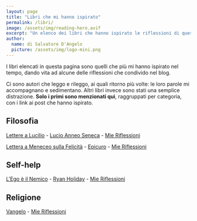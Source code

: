 ```yaml
---
layout: page
title: "Libri che mi hanno ispirato"
permalink: /libri/
image: /assets/img/reading-hero.avif
excerpt: "Un elenco dei libri che hanno ispirato le riflessioni di questo blog. Testi a cui torno spesso, perché capaci di accendere pensieri duraturi e profondi."
author:
  name: di Salvatore D'Angelo
  picture: /assets/img/logo-mini.png
---
```


I libri elencati in questa pagina sono quelli che più mi hanno ispirato nel tempo, dando vita ad alcune delle riflessioni che condivido nel blog.

Ci sono autori che leggo e rileggo, ai quali ritorno più volte: le loro parole mi accompagnano e sedimentano. Altri libri invece sono stati una semplice distrazione.
**Solo i primi sono menzionati qui**, raggruppati per categoria, con i link ai post che hanno ispirato.

## Filosofia

[Lettere a Lucilio](https://www.amazon.it/Lettere-Lucilio-Lucio-Anneo-Seneca/dp/886311532X/) - [Lucio Anneo Seneca](../tags/#seneca) - [Mie Riflessioni](../tags/#lettere-lucilio)

[Lettera a Meneceo sulla Felicità](https://www.amazon.it/Lettera-sulla-felicit%C3%A0-Epicuro/dp/B09TV576CQ) - [Epicuro](../tags/#epicuro) - [Mie Riflessioni](../tags/#lettera-felicita)

## Self-help

[L'Ego è il Nemico](https://www.amazon.it/nemico-dominare-nostro-grande-avversario/dp/8809990323) - [Ryan Holiday](../tags/#holiday) - [Mie Riflessioni](../tags/#ego-nemico)

## Religione

[Vangelo](https://www.amazon.it/apostoli-versione-ufficiale-Conferenza-Episcopale/dp/8821563324) - [Mie Riflessioni](../tags/#vangelo)